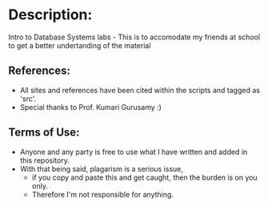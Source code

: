 # Description:
  Intro to Database Systems labs
    - This is to accomodate my friends at school to get a better undertanding of the material
    

    
## References:
* All sites and references have been cited within the scripts and tagged as 'src'.
* Special thanks to Prof. Kumari Gurusamy :)
    
## Terms of Use:
* Anyone and any party is free to use what I have written and added in this repository. 
* With that being said, plagarism is a serious issue, 
  - if you copy and paste this and get caught, then the burden is on you only. 
  - Therefore I'm not responsible for anything.

    
	
